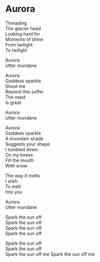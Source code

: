 # Aurora  

Threading  
The glacier head  
Looking hard for  
Moments of shine  
From twilight  
To twilight  

Aurora  
Utter mundane  

Aurora  
Goddess sparkle  
Shoot me  
Beyond this suffer  
The need  
Is great  

Aurora  
Utter mundane  

Aurora  
Goddess sparkle  
A mountain shade  
Suggests your shape  
I tumbled down  
On my knees  
Fill the mouth  
With snow  

The way it melts  
I wish  
To melt  
Into you  

Aurora  
Utter mundane  

Spark the sun off  
Spark the sun off  
Spark the sun off  
Spark the sun off  

Spark the sun off  
Spark the sun off  
Spark the sun off me
Spark the sun off me  
